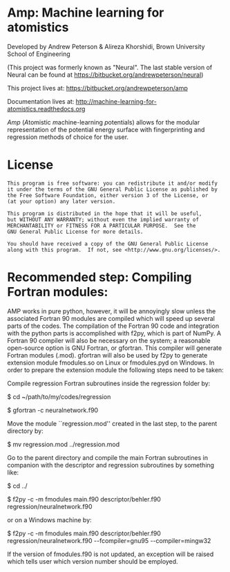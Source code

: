 # Amp: Machine learning for atomistics #

Developed by Andrew Peterson & Alireza Khorshidi, Brown University School of Engineering

(This project was formerly known as "Neural". The last stable version of Neural can be found at https://bitbucket.org/andrewpeterson/neural)


This project lives at:
https://bitbucket.org/andrewpeterson/amp

Documentation lives at:
http://machine-learning-for-atomistics.readthedocs.org

*Amp* (*A*tomistic *m*achine-learning *p*otentials) allows for the modular representation of the potential energy surface with fingerprinting and regression methods of choice for the user.

License
=======

    This program is free software: you can redistribute it and/or modify
    it under the terms of the GNU General Public License as published by
    the Free Software Foundation, either version 3 of the License, or
    (at your option) any later version.

    This program is distributed in the hope that it will be useful,
    but WITHOUT ANY WARRANTY; without even the implied warranty of
    MERCHANTABILITY or FITNESS FOR A PARTICULAR PURPOSE.  See the
    GNU General Public License for more details.

    You should have received a copy of the GNU General Public License
    along with this program.  If not, see <http://www.gnu.org/licenses/>.

Recommended step: Compiling Fortran modules:
============================================

AMP works in pure python, however, it will be annoyingly slow unless
the associated Fortran 90 modules are compiled which will speed up
several parts of the codes. The compilation of the Fortran 90 code
and integration with the python parts is accomplished with f2py,
which is part of NumPy. A Fortran 90 compiler will also be necessary
on the system; a reasonable open-source option is GNU Fortran, or
gfortran. This compiler will generate Fortran modules (.mod).
gfortran will also be used by f2py to generate extension module
fmodules.so on Linux or fmodules.pyd on Windows. In order to
prepare the extension module the following steps need to be taken:

Compile regression Fortran subroutines inside the regression
folder by:

$ cd ~/path/to/my/codes/regression

$ gfortran -c neuralnetwork.f90

Move the module ``regression.mod'' created in the last step, to the parent directory
by:

$ mv regression.mod ../regression.mod

Go to the parent directory and compile the main Fortran subroutines in companion with the descriptor and regression subroutines
by something like:

$ cd ../

$ f2py -c -m fmodules main.f90 descriptor/behler.f90 regression/neuralnetwork.f90

or on a Windows machine by:

$ f2py -c -m fmodules main.f90 descriptor/behler.f90 regression/neuralnetwork.f90 --fcompiler=gnu95 --compiler=mingw32

If the version of fmodules.f90 is not updated, an exception
will be raised which tells user which version number should be
employed.

